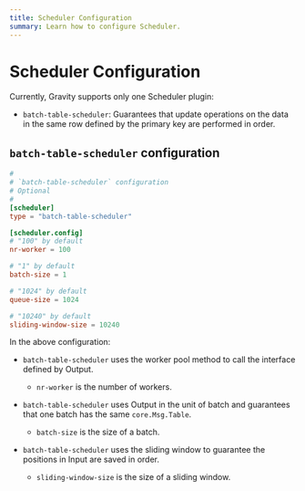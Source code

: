 ```yaml
---
title: Scheduler Configuration
summary: Learn how to configure Scheduler.
---
```


# Scheduler Configuration

Currently, Gravity supports only one Scheduler plugin:

- `batch-table-scheduler`: Guarantees that update operations on the data in the same row defined by the primary key are performed in order.

## `batch-table-scheduler` configuration

```toml
#
# `batch-table-scheduler` configuration
# Optional
#
[scheduler]
type = "batch-table-scheduler"

[scheduler.config]
# "100" by default
nr-worker = 100

# "1" by default
batch-size = 1

# "1024" by default
queue-size = 1024

# "10240" by default
sliding-window-size = 10240
```

In the above configuration:

- `batch-table-scheduler` uses the worker pool method to call the interface defined by Output.

    - `nr-worker` is the number of workers.

- `batch-table-scheduler` uses Output in the unit of batch and guarantees that one batch has the same `core.Msg.Table`.

    - `batch-size` is the size of a batch.

- `batch-table-scheduler` uses the sliding window to guarantee the positions in Input are saved in order.

    - `sliding-window-size` is the size of a sliding window.